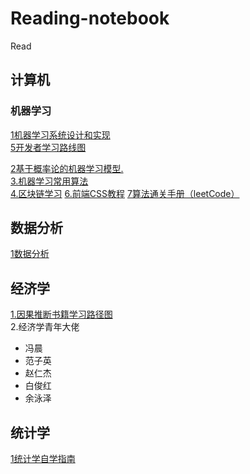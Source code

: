 # Reading-notebook
Read
## 计算机 
### 机器学习
[1机器学习系统设计和实现](https://openmlsys.github.io/index.html)<br>
[5开发者学习路线图](https://roadmap.sh/)<br>

[2基于概率论的机器学习模型.](https://github.com/probml/pyprobml)<br>
[3.机器学习常用算法](https://github.com/nosuggest/Reflection_Summary)<br>
[4.区块链学习](https://github.com/Eternaldeath/blockchainHome)
[6.前端CSS教程](https://github.com/pengfeiw/css-tutorial/blob/master/README.md)
[7算法通关手册（leetCode）](https://algo.itcharge.cn/)
## 数据分析
[1数据分析](https://github.com/hi-weijun/PythonDataScience-Collections)
## 经济学
[1.因果推断书籍学习路径图](https://www.bradyneal.com/which-causal-inference-book)<br>
2.经济学青年大佬
* 冯晨
* 范子英
* 赵仁杰
* 白俊红
* 余泳泽
## 统计学
[1统计学自学指南](https://xuankaiwang.github.io/)

